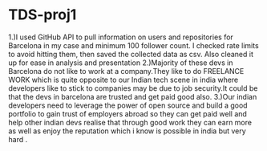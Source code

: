 # TDS-proj1
1.)I used GitHub API to pull information on users and repositories for Barcelona in my case and minimum 100 follower count. I checked rate limits to avoid hitting them, then saved the collected data as csv. Also cleaned it up for ease in analysis and presentation
2.)Majority of these devs in Barcelona do not like to work at a company.They like to do FREELANCE WORK which is quite opposite to our Indian tech scene in india where developers like to stick to companies may be due to job security.It could be that the devs in barcelona are trusted and get paid good also.
3.)Our indian developers need to leverage the power of open source and  build a good portfolio to gain trust of employers abroad so they can get paid well and help other indian devs realise that through good work they can earn more as well as enjoy the reputation which i know is possible in india but very hard .
